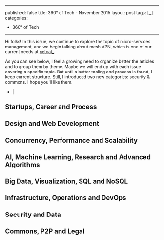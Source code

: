
---
published: false
title: 360° of Tech - November 2015
layout: post
tags: [,,]
categories:
  - 360° of Tech
---

Hi folks! In this issue, we continue to explore the topic of micro-services management, and we begin talking about mesh VPN, which is one of our current needs at [netcat\_](http://netcat.io).

<!-- more -->

As you can see below, I feel a growing need to organize better the articles and to group them by theme. Maybe we will end up with each issue covering a specific topic. But until a better tooling and process is found, I keep current structure. Still, I introduced two new categories: security & commons. I hope you'll like them.

* [](
  )
  | 
  <i data-tag="FIXME"></i>


Startups, Career and Process
----------------------------


Design and Web Development
--------------------------


Concurrency, Performance and Scalability
----------------------------------------


AI, Machine Learning, Research and Advanced Algorithms
------------------------------------------------------


Big Data, Visualization, SQL and NoSQL
--------------------------------------



Infrastructure, Operations and DevOps
-------------------------------------



Security and Data
-----------------



Commons, P2P and Legal
----------------------

